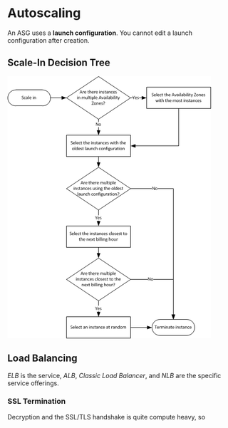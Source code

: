 # Autoscaling

An ASG uses a  **launch configuration**. You cannot edit a launch configuration after creation.

## Scale-In Decision Tree

![scale-in](public/scale_in.png)

## Load Balancing

*ELB* is the service, *ALB*, *Classic Load Balancer*, and *NLB* are the specific service offerings.

### SSL Termination

Decryption and the SSL/TLS handshake is quite compute heavy, so 